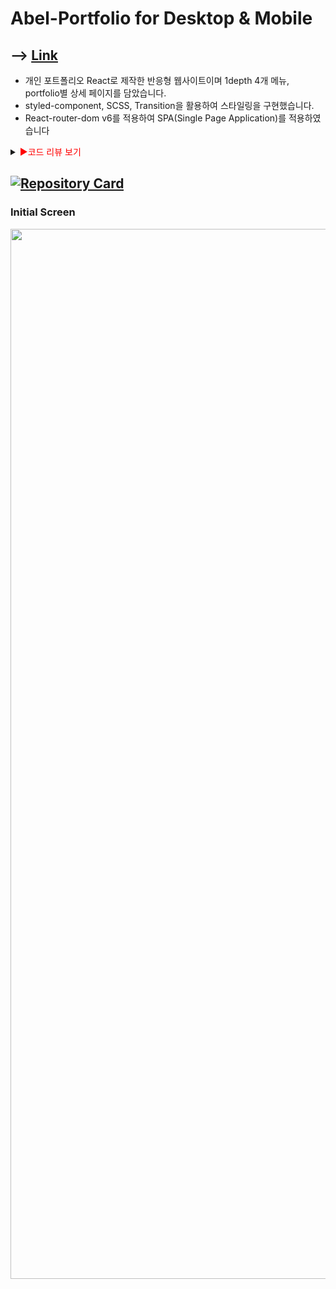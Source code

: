# Abel-Portfolio for Desktop & Mobile

## --> [Link](https://portfolio-abel.netlify.app/)

- 개인 포트폴리오 React로 제작한 반응형 웹사이트이며 1depth 4개 메뉴, portfolio별 상세 페이지를 담았습니다.
- styled-component, SCSS, Transition을 활용하여 스타일링을 구현했습니다.
- React-router-dom v6를 적용하여 SPA(Single Page Application)를 적용하였습니다

<details>
<summary><span style="color:red">&#9658;코드 리뷰 보기</span></summary>
<div markdown="1">       
  
포트폴리오는 이전에 만들었던 포트폴리오의 단점들을 보완하고자 학습한 내용을 최대한 활용하여 제작하였습니다.
기존의 포트폴리오의 스타일은 유지하고 CSS들은 SCSS로 수정하고 CSS스타일명의 중복성의 위험을 방지하기 위해 Module.css를 적용하고 상세 페이지는 Styled-component를 사용하여 JSX코드의 재사용성, 스타일 유지보수를 위해 활용하였습니다.

또한 React-Router-Dom v6를 사용하여 라우터 관리를 하고 트랜지션 그룹을 사용하여 페이지가 역동적이고 최소 랜더링을 통해 랜더링 딜레이를 줄이기 위하고자 구현하였습니다.


</div>
</details>

## [![Repository Card](https://widget.realdeveloper.pro/api/card?user=kdn0325&repo=abel-portfolio)](https://github.com/kdn0325/abel-portfolio')


### Initial Screen
<img width="1680" src="https://user-images.githubusercontent.com/91298955/165035817-d63e52e0-65c2-47b5-a066-0215ba27de95.png">

